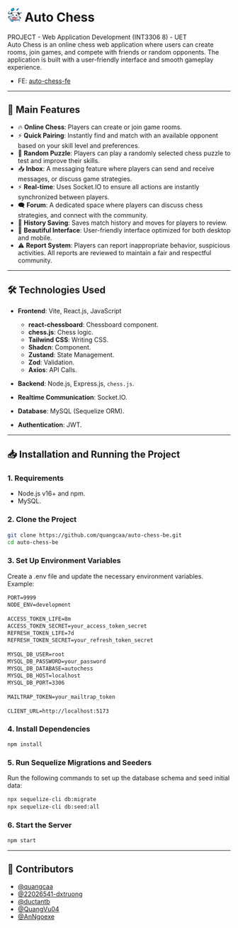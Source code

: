 # ![favicon](dist/favicon-32x32.png) Auto Chess

PROJECT - Web Application Development (INT3306 8) - UET <br>
Auto Chess is an online chess web application where users can create rooms, join games, and compete with friends or random opponents. The application is built with a user-friendly interface and smooth gameplay experience.
- FE: [auto-chess-fe](https://github.com/quangcaa/auto-chess-fe-2)
  
---

## 🚀 **Main Features**

- 🔥 **Online Chess**: Players can create or join game rooms.
- ⚡ **Quick Pairing**: Instantly find and match with an available opponent based on your skill level and preferences.
- 🧩 **Random Puzzle**: Players can play a randomly selected chess puzzle to test and improve their skills.
- 📥 **Inbox**: A messaging feature where players can send and receive messages, or discuss game strategies.
- ⚡ **Real-time**: Uses Socket.IO to ensure all actions are instantly synchronized between players.
- 🗨️ **Forum**: A dedicated space where players can discuss chess strategies, and connect with the community.
- 📜 **History Saving**: Saves match history and moves for players to review.
- 🎨 **Beautiful Interface**: User-friendly interface optimized for both desktop and mobile.
- ⚠️ **Report System**: Players can report inappropriate behavior, suspicious activities. All reports are reviewed to maintain a fair and respectful community.

---

## 🛠️ **Technologies Used**

- **Frontend**: Vite, React.js, JavaScript

  - **react-chessboard**: Chessboard component.
  - **chess.js**: Chess logic.
  - **Tailwind CSS**: Writing CSS.
  - **Shadcn**: Component.
  - **Zustand**: State Management.
  - **Zod**: Validation.
  - **Axios**: API Calls.

- **Backend**: Node.js, Express.js, `chess.js`.
- **Realtime Communication**: Socket.IO.
- **Database**: MySQL (Sequelize ORM).
- **Authentication**: JWT.

---

## 📥 **Installation and Running the Project**

### **1. Requirements**

- Node.js v16+ and npm.
- MySQL.

### **2. Clone the Project**

```bash
git clone https://github.com/quangcaa/auto-chess-be.git
cd auto-chess-be
```

### **3. Set Up Environment Variables**

Create a .env file and update the necessary environment variables. Example:

```
PORT=9999
NODE_ENV=development

ACCESS_TOKEN_LIFE=8m
ACCESS_TOKEN_SECRET=your_access_token_secret
REFRESH_TOKEN_LIFE=7d
REFRESH_TOKEN_SECRET=your_refresh_token_secret

MYSQL_DB_USER=root
MYSQL_DB_PASSWORD=your_password
MYSQL_DB_DATABASE=autochess
MYSQL_DB_HOST=localhost
MYSQL_DB_PORT=3306

MAILTRAP_TOKEN=your_mailtrap_token

CLIENT_URL=http://localhost:5173
```

### **4. Install Dependencies**

```bash
npm install
```

### **5. Run Sequelize Migrations and Seeders**

Run the following commands to set up the database schema and seed initial data:

```bash
npx sequelize-cli db:migrate
npx sequelize-cli db:seed:all
```

### **6. Start the Server**

```bash
npm start
```

---

## 🤝 **Contributors**

- [@quangcaa](https://github.com/quangcaa)
- [@22026541-dxtruong](https://github.com/22026541-dxtruong)
- [@ductantb](https://github.com/ductantb)
- [@QuangVu04](https://github.com/QuangVu04)
- [@AnNgoexe](https://github.com/AnNgoexe)
